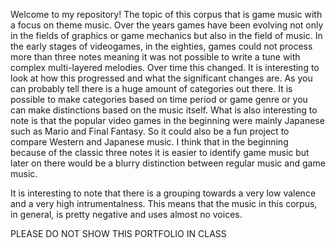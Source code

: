 Welcome to my repository! The topic of this corpus that is game music with a focus on theme music. Over the years games have been evolving not only in the fields of graphics or game mechanics but also in the field of music. In the early stages of videogames, in the eighties, games could not process more than three notes meaning it was not possible to write a tune with complex multi-layered melodies. Over time this changed. It is interesting to look at how this progressed and what the significant changes are. 
As you can probably tell there is a huge amount of categories out there. It is possible to make categories based on time period or game genre or you can make distinctions based on the music itself. What is also interesting to note is that the popular video games in the beginning were mainly Japanese such as Mario and Final Fantasy. So it could also be a fun project to compare Western and Japanese music.
I think that in the beginning because of the classic three notes it is easier to identify game music but later on there would be a blurry distinction between regular music and game music.

It is interesting to note that there is a grouping towards a very low valence and a very high intrumentalness. This means that the music in this corpus, in general, is pretty negative and uses almost no voices. 


PLEASE DO NOT SHOW THIS PORTFOLIO IN CLASS


